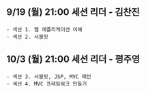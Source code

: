 ## 9/19 (월) 21:00 세션 리더 - 김찬진
    - 섹션 1. 웹 애플리케이션 이해
    - 섹션 2. 서블릿


## 10/3 (월) 21:00 세션 리더 - 평주영
    - 섹션 3. 서블릿, JSP, MVC 패턴
    - 섹션 4. MVC 프레임워크 만들기


